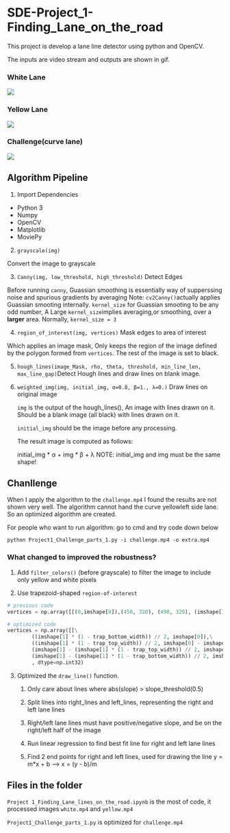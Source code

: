 # SDE-Project_1-Finding_Lane_on_the_road
This project is develop a lane line detector using python and OpenCV. 

The inputs are video stream and outputs are shown in gif. 

### White Lane
![](https://github.com/garychian/SDE-Project_1-Finding_Lane_on_the_road/blob/master/White.gif)

### Yellow Lane
![](https://github.com/garychian/SDE-Project_1-Finding_Lane_on_the_road/blob/master/yellow.gif)

### Challenge(curve lane)
![](https://github.com/garychian/SDE-Project_1-Finding_Lane_on_the_road/blob/master/Challenge.gif)

## Algorithm Pipeline
1. Import Dependencies

- Python 3
- Numpy
- OpenCV
- Matplotlib
- MoviePy

2. `grayscale(img)`

Convert the image to grayscale

3. `Canny(img, low_threshold, high_threshold)` Detect Edges

Before running `canny`, Guassian smoothing is essentially way of supperssing noise and spurious gradients by averaging
Note: `cv2Canny()`actually applies Guassian smooting internally. `kernel_size` for Guassian smooting to be any odd number, A Large `kernel_size`implies averaging,or smoothing, over a **larger** area. Normally, `kernel_size = 3`

4. `region_of_interest(img, vertices)` Mask edges to area of interest

Which applies an image mask, Only keeps the region of the image defined by the polygon
formed from `vertices`. The rest of the image is set to black.

5. `hough_lines(image_Mask, rho, theta, threshold, min_line_len, max_line_gap)`Detect Hough lines and draw lines on blank image. 

6. `weighted_img(img, initial_img, α=0.8, β=1., λ=0.)` Draw lines on original image

	`img` is the output of the hough_lines(), An image with lines drawn on it.
    Should be a blank image (all black) with lines drawn on it.
    
    `initial_img` should be the image before any processing.
    
    The result image is computed as follows:
    
    initial_img * α + img * β + λ
    NOTE: initial_img and img must be the same shape!

## Chanllenge 

When I apply the algorithm to the `challenge.mp4` I found the results are not shown very well. The algorithm cannot hand the curve yellowleft side lane. So an optimized algorithm are created. 

For people who want to run algorithm: go to cmd and try code down below

`python Project1_Challenge_parts_1.py -i challenge.mp4 -o extra.mp4`

### What changed to improved the robustness?

1. Add `filter_colors()` (before grayscale) to filter the image to include only yellow and white pixels

2. Use trapezoid-shaped `region-of-interest`

```python
# previous code
vertices = np.array([[(0,imshape[0]),(450, 320), (490, 320), (imshape[1],imshape[0])]], dtype=np.int32)

# optimized code
vertices = np.array([[\
		((imshape[1] * (1 - trap_bottom_width)) // 2, imshape[0]),\
		((imshape[1] * (1 - trap_top_width)) // 2, imshape[0] - imshape[0] * trap_height),\
		(imshape[1] - (imshape[1] * (1 - trap_top_width)) // 2, imshape[0] - imshape[0] * trap_height),\
		(imshape[1] - (imshape[1] * (1 - trap_bottom_width)) // 2, imshape[0])]]\
		, dtype=np.int32)
```

3. Optimized the `draw_line()` function. 

	1. Only care about lines where abs(slope) > slope_threshold(0.5)

	2. Split lines into right_lines and left_lines, representing the right and left lane 	lines

	3. Right/left lane lines must have positive/negative slope, and be on the right/left 	half of the image

	4. Run linear regression to find best fit line for right and left lane lines

	5. Find 2 end points for right and left lines, used for drawing the line
		y = m*x + b --> x = (y - b)/m


## Files in the folder 

`Project 1_Finding_Lane_lines_on_the_road.ipynb` is the most of code, it processed images `white.mp4` and `yellow.mp4`

`Project1_Challenge_parts_1.py` is optimized for `challenge.mp4`
